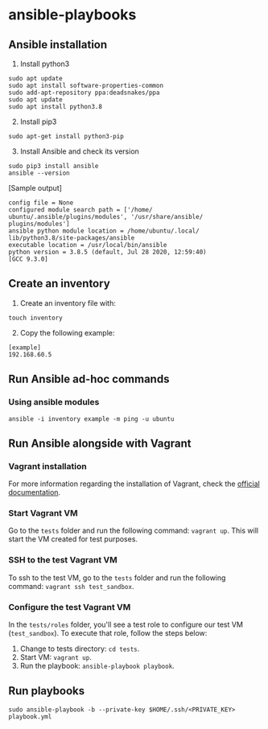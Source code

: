 # ansible-playbooks

## Ansible installation

1. Install python3

```
sudo apt update
sudo apt install software-properties-common
sudo add-apt-repository ppa:deadsnakes/ppa
sudo apt update
sudo apt install python3.8
```

2. Install pip3

```
sudo apt-get install python3-pip
```

3. Install Ansible and check its version

```
sudo pip3 install ansible
ansible --version
```

[Sample output]

```ansible 2.10.5
config file = None
configured module search path = ['/home/
ubuntu/.ansible/plugins/modules', '/usr/share/ansible/
plugins/modules']
ansible python module location = /home/ubuntu/.local/
lib/python3.8/site-packages/ansible
executable location = /usr/local/bin/ansible
python version = 3.8.5 (default, Jul 28 2020, 12:59:40)
[GCC 9.3.0]
```

## Create an inventory

1. Create an inventory file with:

```
touch inventory
```

2. Copy the following example:

```
[example]
192.168.60.5
```

## Run Ansible ad-hoc commands

### Using ansible modules

```
ansible -i inventory example -m ping -u ubuntu
```

## Run Ansible alongside with Vagrant

### Vagrant installation

For more information regarding the installation of Vagrant, check the [official documentation](https://developer.hashicorp.com/vagrant/downloads).

### Start Vagrant VM

Go to the `tests` folder and run the following command: `vagrant up`. This will start the VM created for test purposes.

### SSH to the test Vagrant VM

To ssh to the test VM, go to the `tests` folder and run the following command: `vagrant ssh test_sandbox`.

### Configure the test Vagrant VM

In the `tests/roles` folder, you'll see a test role to configure our test VM (`test_sandbox`). To execute that role, follow the steps below:

1. Change to tests directory: `cd tests`.
2. Start VM: `vagrant up`.
3. Run the playbook: `ansible-playbook playbook`.

## Run playbooks

```
sudo ansible-playbook -b --private-key $HOME/.ssh/<PRIVATE_KEY> playbook.yml
```

